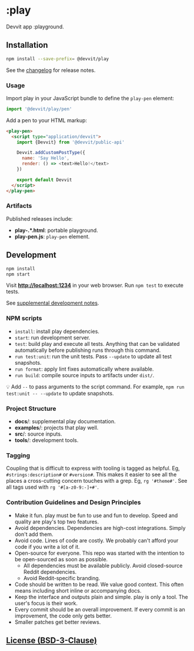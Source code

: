 # :play <!-- #strings:title# -->

Devvit app :playground.<!-- #strings:description# -->

## Installation

```bash
npm install --save-prefix= @devvit/play
```

See the [changelog](docs/changelog.md) for release notes.

### Usage

Import play in your JavaScript bundle to define the `play-pen` element:

```ts
import '@devvit/play/pen'
```

Add a pen to your HTML markup:

```html
<play-pen>
  <script type="application/devvit">
    import {Devvit} from '@devvit/public-api'

    Devvit.addCustomPostType({
      name: 'Say Hello',
      render: () => <text>Hello!</text>
    })

    export default Devvit
  </script>
</play-pen>
```

### Artifacts

Published releases include:

- **play-.\*.html**: portable playground.
- **play-pen.js**: `play-pen` element.

## Development

```bash
npm install
npm start
```

Visit **[http://localhost:1234](http://localhost:1234)** in your web browser.
Run `npm test` to execute tests.

See [supplemental development notes](docs/development.md).

### NPM scripts

- `install`: install play dependencies.
- `start`: run development server.
- `test`: build play and execute all tests. Anything that can be validated
  automatically before publishing runs through this command.
- `run test:unit`: run the unit tests. Pass `--update` to update all test
  snapshots.
- `run format`: apply lint fixes automatically where available.
- `run build`: compile source inputs to artifacts under `dist/`.

💡 Add `--` to pass arguments to the script command. For example,
`npm run test:unit -- --update` to update snapshots.

### Project Structure

- **docs**/: supplemental play documentation.
- **examples**/: projects that play well.
- **src**/: source inputs.
- **tools**/: development tools.

### Tagging

Coupling that is difficult to express with tooling is tagged as helpful. Eg,
`#strings:description#` or `#version#`. This makes it easier to see all the
places a cross-cutting concern touches with a grep. Eg, `rg '#theme#'`. See all
tags used with `rg '#[a-z0-9:-]+#'`.

### Contribution Guidelines and Design Principles

- Make it fun. play must be fun to use and fun to develop. Speed and quality are
  play's top two features.
- Avoid dependencies. Dependencies are high-cost integrations. Simply don't add
  them.
- Avoid code. Lines of code are costly. We probably can't afford your code if
  you write a lot of it.
- Open-source for everyone. This repo was started with the intention to be
  open-sourced as soon as possible.
  - All dependencies must be available publicly. Avoid closed-source Reddit
    dependencies.
  - Avoid Reddit-specific branding.
- Code should be written to be read. We value good context. This often means
  including short inline or accompanying docs.
- Keep the interface and outputs plain and simple. play is only a tool. The
  user's focus is their work.
- Every commit should be an overall improvement. If every commit is an
  improvement, the code only gets better.
- Smaller patches get better reviews.

## [License (BSD-3-Clause)](docs/license.md)
